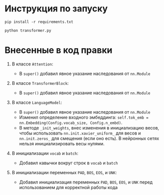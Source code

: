 # Инструкция по запуску

```pip install -r requirements.txt```

```python transformer.py```

# Внесенные в код правки

1. В классе `Attention`:
   - В `super()` добавил явное указание наследования от `nn.Module`

2. В классе `TransformerBlock`:
   - В `super()` добавил явное указание наследования от `nn.Module`


3. В классе `LanguageModel`:
   - В `super()` добавил явное указание наследования от `nn.Module`
   - Изменил определение входного эмбеддинга: `self.tok_emb = nn.Embedding(Config.vocab_size, Config.n_embd)`. 
   - В методе `_init_weights`, внес изменения в инициализацию весов, чтобы использовать `nn.init.xavier_uniform_` для весов и `nn.init.zeros_` для смещения (если оно есть). В нейронных сетях нельзя инициализировать весы нулями.

4. В инициализации `vocab` и `batch`:
   - Добавил кавычки вокруг строк в `vocab` и `batch`

5. В инициализации переменных `PAD`, `BOS`, `EOS`, и `UNK`:
   - Добавил инициализация переменных `PAD`, `BOS`, `EOS`, и `UNK` перед использованием для корректной работы кода
